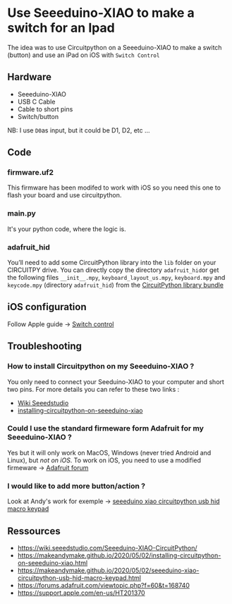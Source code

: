 # Use Seeeduino-XIAO to make a switch for an Ipad

The idea was to use Circuitpython on a Seeeduino-XIAO to make a switch (button) and use an iPad on iOS with `Switch Control`

## Hardware

* Seeeduino-XIAO
* USB C Cable
* Cable to short pins
* Switch/button

NB: I use `D0`as input, but it could be D1, D2, etc ...

## Code

### firmware.uf2
This firmware has been modifed to work with iOS so you need this one to flash your board and use circuitpython.

### main.py
It's your python code, where the logic is.

### adafruit_hid
You’ll need to add some CircuitPython library into the `lib` folder on your CIRCUITPY drive. You can directly copy the directory `adafruit_hid`or get the following files `__init__.mpy`, `keyboard_layout_us.mpy`, `keyboard.mpy` and `keycode.mpy` (directory `adafruit_hid`) from the [CircuitPython library bundle](https://github.com/adafruit/Adafruit_CircuitPython_Bundle/releases/download/20201028/adafruit-circuitpython-bundle-5.x-mpy-20201028.zip "CircuitPython library bundle")

## iOS configuration

Follow Apple guide -> [Switch control](https://support.apple.com/en-us/HT201370 "Switch control")

## Troubleshooting

### How to install Circuitpython on my Seeeduino-XIAO ?
You only need to connect your Seeduino-XIAO to your computer and short two pins.
For more details you can refer to these two links : 
* [Wiki Seeedstudio](https://wiki.seeedstudio.com/Seeeduino-XIAO-CircuitPython/ "Wiki Seeedstudio")
* [installing-circuitpython-on-seeeduino-xiao](https://makeandymake.github.io/2020/05/02/installing-circuitpython-on-seeeduino-xiao.html "installing circuitpython on seeeduino-xiao")

### Could I use the standard firmeware form Adafruit for my Seeeduino-XIAO ?
Yes but it will only work on MacOS, Windows (never tried Android and Linux), but *not on iOS*.
To work on iOS, you need to use a modified firmeware -> [Adafruit forum](https://forums.adafruit.com/viewtopic.php?f=60&t=168740 "Adafruit forum")

### I would like to add more button/action ?
Look at Andy's work for exemple -> [seeeduino xiao circuitpython usb hid macro keypad](https://makeandymake.github.io/2020/05/02/seeeduino-xiao-circuitpython-usb-hid-macro-keypad.html "seeeduino xiao circuitpython usb hid macro keypad")

## Ressources

* https://wiki.seeedstudio.com/Seeeduino-XIAO-CircuitPython/
* https://makeandymake.github.io/2020/05/02/installing-circuitpython-on-seeeduino-xiao.html
* https://makeandymake.github.io/2020/05/02/seeeduino-xiao-circuitpython-usb-hid-macro-keypad.html
* https://forums.adafruit.com/viewtopic.php?f=60&t=168740
* https://support.apple.com/en-us/HT201370
